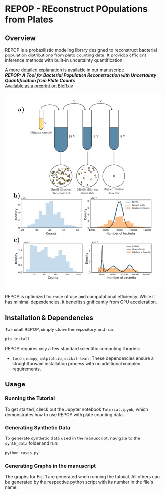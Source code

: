 # **REPOP** - REconstruct POpulations from Plates

## Overview

REPOP is a probabilistic modeling library designed to reconstruct bacterial population distributions from plate counting data. It provides efficient inference methods with built-in uncertainty quantification.

A more detailed explanation is available in our manuscript:  
**_REPOP: A Tool for Bacterial Population Reconstruction with Uncertainty Quantification from Plate Counts_**  
[Available as a preprint on BioRxiv](https://www.biorxiv.org/content/10.1101/2025.04.01.644179v1)

<div style="background-color:white; display:inline-block; padding:10px;">
<img src="https://github.com/PessoaP/REPOP/blob/main/graphs/fig1.jpg?raw=true" width="600"/>
</div>

REPOP is optimized for ease of use and computational efficiency. While it has minimal dependencies, it benefits significantly from GPU acceleration.

## Installation & Dependencies

To install REPOP, simply clone the repository and run:

```bash
pip install .
```

REPOP requires only a few standard scientific computing libraries:
- `torch`, `numpy`, `matplotlib`, `scikit-learn`
These dependencies ensure a straightforward installation process with no additional complex requirements.

## Usage

### Running the Tutorial

To get started, check out the Jupyter notebook `Tutorial.ipynb`, which demonstrates how to use REPOP with plate counting data.

### Generating Synthetic Data

To generate synthetic data used in the manuscript, navigate to the `synth_data` folder and run:

```bash
python cases.py
```

### Generating Graphs in the manuscript

The graphs for Fig. 1 are generated when running the tutorial. All others can be generated by the respective python script with its number in the file's name.
